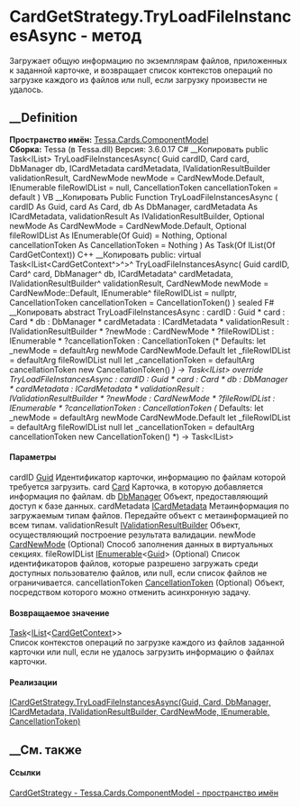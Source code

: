 # CardGetStrategy.TryLoadFileInstancesAsync - метод
Загружает общую информацию по экземплярам файлов, приложенных к заданной
карточке, и возвращает список контекстов операций по загрузке каждого из
файлов или null, если загрузку произвести не удалось.
## __Definition
 **Пространство имён:**
[Tessa.Cards.ComponentModel](N_Tessa_Cards_ComponentModel.htm)  
 **Сборка:** Tessa (в Tessa.dll) Версия: 3.6.0.17
C# __Копировать
     public Task<IList<CardGetContext>> TryLoadFileInstancesAsync(
    	Guid cardID,
    	Card card,
    	DbManager db,
    	ICardMetadata cardMetadata,
    	IValidationResultBuilder validationResult,
    	CardNewMode newMode = CardNewMode.Default,
    	IEnumerable<Guid> fileRowIDList = null,
    	CancellationToken cancellationToken = default
    )
VB __Копировать
     Public Function TryLoadFileInstancesAsync ( 
    	cardID As Guid,
    	card As Card,
    	db As DbManager,
    	cardMetadata As ICardMetadata,
    	validationResult As IValidationResultBuilder,
    	Optional newMode As CardNewMode = CardNewMode.Default,
    	Optional fileRowIDList As IEnumerable(Of Guid) = Nothing,
    	Optional cancellationToken As CancellationToken = Nothing
    ) As Task(Of IList(Of CardGetContext))
C++ __Копировать
     public:
    virtual Task<IList<CardGetContext^>^>^ TryLoadFileInstancesAsync(
    	Guid cardID, 
    	Card^ card, 
    	DbManager^ db, 
    	ICardMetadata^ cardMetadata, 
    	IValidationResultBuilder^ validationResult, 
    	CardNewMode newMode = CardNewMode::Default, 
    	IEnumerable<Guid>^ fileRowIDList = nullptr, 
    	CancellationToken cancellationToken = CancellationToken()
    ) sealed
F# __Копировать
     abstract TryLoadFileInstancesAsync : 
            cardID : Guid * 
            card : Card * 
            db : DbManager * 
            cardMetadata : ICardMetadata * 
            validationResult : IValidationResultBuilder * 
            ?newMode : CardNewMode * 
            ?fileRowIDList : IEnumerable<Guid> * 
            ?cancellationToken : CancellationToken 
    (* Defaults:
            let _newMode = defaultArg newMode CardNewMode.Default
            let _fileRowIDList = defaultArg fileRowIDList null
            let _cancellationToken = defaultArg cancellationToken new CancellationToken()
    *)
    -> Task<IList<CardGetContext>> 
    override TryLoadFileInstancesAsync : 
            cardID : Guid * 
            card : Card * 
            db : DbManager * 
            cardMetadata : ICardMetadata * 
            validationResult : IValidationResultBuilder * 
            ?newMode : CardNewMode * 
            ?fileRowIDList : IEnumerable<Guid> * 
            ?cancellationToken : CancellationToken 
    (* Defaults:
            let _newMode = defaultArg newMode CardNewMode.Default
            let _fileRowIDList = defaultArg fileRowIDList null
            let _cancellationToken = defaultArg cancellationToken new CancellationToken()
    *)
    -> Task<IList<CardGetContext>> 
#### Параметры
cardID [Guid](https://learn.microsoft.com/dotnet/api/system.guid)
    Идентификатор карточки, информацию по файлам которой требуется загрузить.
card [Card](T_Tessa_Cards_Card.htm)
    Карточка, в которую добавляется информация по файлам.
db [DbManager](T_Tessa_Platform_Data_DbManager.htm)
    Объект, предоставляющий доступ к базе данных.
cardMetadata [ICardMetadata](T_Tessa_Cards_ICardMetadata.htm)
    Метаинформация по загружаемым типам файлов. Передайте объект с метаинформацией по всем типам.
validationResult
[IValidationResultBuilder](T_Tessa_Platform_Validation_IValidationResultBuilder.htm)
    Объект, осуществляющий построение результата валидации.
newMode [CardNewMode](T_Tessa_Cards_CardNewMode.htm) (Optional)
    Способ заполнения данных в виртуальных секциях.
fileRowIDList
[IEnumerable](https://learn.microsoft.com/dotnet/api/system.collections.generic.ienumerable-1)<[Guid](https://learn.microsoft.com/dotnet/api/system.guid)>
(Optional)
     Список идентификаторов файлов, которые разрешено загружать среди доступных пользователю файлов, или null, если список файлов не ограничивается. 
cancellationToken
[CancellationToken](https://learn.microsoft.com/dotnet/api/system.threading.cancellationtoken)
(Optional)
    Объект, посредством которого можно отменить асинхронную задачу.
#### Возвращаемое значение
[Task](https://learn.microsoft.com/dotnet/api/system.threading.tasks.task-1)<[IList](https://learn.microsoft.com/dotnet/api/system.collections.generic.ilist-1)<[CardGetContext](T_Tessa_Cards_ComponentModel_CardGetContext.htm)>>  
Список контекстов операций по загрузке каждого из файлов заданной карточки или
null, если не удалось загрузить информацию о файлах карточки.
#### Реализации
[ICardGetStrategy.TryLoadFileInstancesAsync(Guid, Card, DbManager,
ICardMetadata, IValidationResultBuilder, CardNewMode, IEnumerable<Guid>,
CancellationToken)](M_Tessa_Cards_ComponentModel_ICardGetStrategy_TryLoadFileInstancesAsync.htm)  
##  __См. также
#### Ссылки
[CardGetStrategy - ](T_Tessa_Cards_ComponentModel_CardGetStrategy.htm)
[Tessa.Cards.ComponentModel - пространство
имён](N_Tessa_Cards_ComponentModel.htm)
